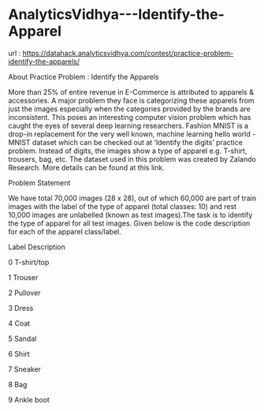 # AnalyticsVidhya---Identify-the-Apparel

url : https://datahack.analyticsvidhya.com/contest/practice-problem-identify-the-apparels/

About Practice Problem : Identify the Apparels

More than 25% of entire revenue in E-Commerce is attributed to apparels & accessories. A major problem they face is categorizing these apparels from just the images especially when the categories provided by the brands are inconsistent. This poses an interesting computer vision problem which has caught the eyes of several deep learning researchers.
Fashion MNIST is a drop-in replacement for the very well known, machine learning hello world - MNIST dataset which can be checked out at ‘Identify the digits’ practice problem. Instead of digits, the images show a type of apparel e.g. T-shirt, trousers, bag, etc. The dataset used in this problem was created by Zalando Research. More details can be found at this link.

Problem Statement

We have total 70,000 images (28 x 28), out of which 60,000 are part of train images with the label of the type of apparel (total classes: 10) and rest 10,000 images are unlabelled (known as test images).The task is to identify the type of apparel for all test images. Given below is the code description for each of the apparel class/label.
 
Label	Description

0	T-shirt/top

1	Trouser

2	Pullover

3	Dress

4	Coat

5	Sandal

6	Shirt

7	Sneaker

8	Bag

9	Ankle boot
